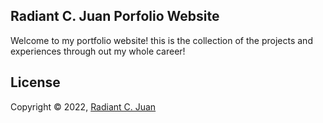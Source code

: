 ## Radiant C. Juan Porfolio Website
Welcome to my portfolio website! this is the collection of the projects and experiences through out my whole career!

## License
Copyright © 2022, [Radiant C. Juan](https://github.com/radiantjuan/)
